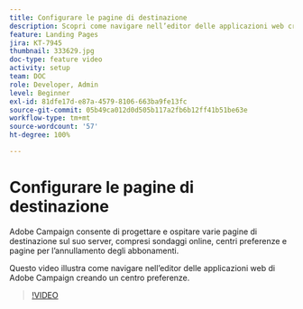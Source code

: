 ```yaml
---
title: Configurare le pagine di destinazione
description: Scopri come navigare nell’editor delle applicazioni web creando un centro preferenze.
feature: Landing Pages
jira: KT-7945
thumbnail: 333629.jpg
doc-type: feature video
activity: setup
team: DOC
role: Developer, Admin
level: Beginner
exl-id: 81dfe17d-e87a-4579-8106-663ba9fe13fc
source-git-commit: 05b49ca012d0d505b117a2fb6b12ff41b51be63e
workflow-type: tm+mt
source-wordcount: '57'
ht-degree: 100%

---
```


# Configurare le pagine di destinazione

Adobe Campaign consente di progettare e ospitare varie pagine di destinazione sul suo server, compresi sondaggi online, centri preferenze e pagine per l’annullamento degli abbonamenti.

Questo video illustra come navigare nell’editor delle applicazioni web di Adobe Campaign creando un centro preferenze.

>[!VIDEO](https://video.tv.adobe.com/v/333629?quality=12&learn=on)
